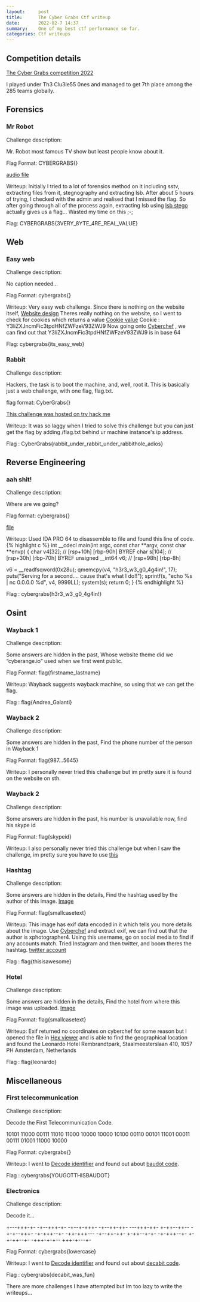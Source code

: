 ```yaml
---
layout:     post
title:      The Cyber Grabs Ctf writeup
date:       2022-02-7 14:37
summary:    One of my best ctf performance so far.
categories: Ctf writeups
---
```

## Competition details
[The Cyber Grabs competition 2022](https://ctftime.org/event/1556)

I played under Th3 Clu3le55 0nes and managed to get 7th place among the 285 teams globally.

## Forensics
### Mr Robot
Challenge description:

Mr. Robot most famous TV show but least people know about it.

Flag Format: CYBERGRABS{}

[audio file](/Cybergrabs/chall.wav)

Writeup:
Initially I tried to a lot of forensics method on it including sstv, extracting files from it, stegnography and extracting lsb.
After about 5 hours of trying, I checked with the admin and realised that I missed the flag. So after going through all of the process again, extracting lsb using [lsb stego](https://github.com/ragibson/Steganography) actually gives us a flag... Wasted my time on this ;-;

Flag: CYBERGRABS{3VERY_8YTE_4RE_REAL_VALUE}

## Web
### Easy web
Challenge description:

No caption needed...

Flag Format: cybergrabs{}

Writeup:
Very easy web challenge. Since there is nothing on the website itself, 
[Website design](/Cybergrabs/Easyweb1.png)
Theres really nothing on the website, so I went to check for cookies which returns a value
[Cookie value](/Cybergrabs/Easyweb2.png)
Cookie : Y3liZXJncmFic3tpdHNfZWFzeV93ZWJ9
Now going onto [Cyberchef](https://gchq.github.io/CyberChef/) , we can find out that Y3liZXJncmFic3tpdHNfZWFzeV93ZWJ9 is in base 64

Flag: cybergrabs{its_easy_web}

### Rabbit
Challenge description:

Hackers, the task is to boot the machine, and, well, root it.
This is basically just a web challenge, with one flag, flag.txt.

flag format: CyberGrabs{}

[This challenge was hosted on try hack me](https://tryhackme.com/room/thecybergrabs0x03web)

Writeup:
It was so laggy when I tried to solve this challenge but you can just get the flag by adding /flag.txt behind ur machine instance's ip address. 

Flag : CyberGrabs{rabbit_under_rabbit_under_rabbithole_adios}

## Reverse Engineering
### aah shit!
Challenge description:

Where are we going?

Flag format: cybergrabs{}

[file](/Cybergrabs/ahh_shit)

Writeup:
Used IDA PRO 64 to disassemble to file and found this line of code.
{% highlight c %}
int __cdecl main(int argc, const char **argv, const char **envp)
{
  char v4[32]; // [rsp+10h] [rbp-90h] BYREF
  char s[104]; // [rsp+30h] [rbp-70h] BYREF
  unsigned __int64 v6; // [rsp+98h] [rbp-8h]

  v6 = __readfsqword(0x28u);
  qmemcpy(v4, "h3r3_w3_g0_4g4in!", 17);
  puts("Serving for a second.... cause that's what I do!!");
  sprintf(s, "echo %s | nc 0.0.0.0 %d", v4, 9999LL);
  system(s);
  return 0;
}
{% endhighlight %}

Flag : cybergrabs{h3r3_w3_g0_4g4in!}

## Osint
### Wayback 1
Challenge description:

Some answers are hidden in the past, Whose website theme did we “cyberange.io” used when we first went public.

Flag Format: flag{firstname_lastname}

Writeup:
Wayback suggests wayback machine, so using that we can get the flag.

Flag : flag{Andrea_Galanti}

### Wayback 2
Challenge description:

Some answers are hidden in the past, Find the phone number of the person in Wayback 1

Flag Format: flag{987...5645}

Writeup:
I personally never tried this challenge but im pretty sure it is found on the website on sth.

### Wayback 2
Challenge description:

Some answers are hidden in the past, his number is unavailable now, find his skype id

Flag Format: flag{skypeid}

Writeup:
I also personally never tried this challenge but when I saw the challenge, im pretty sure you have to use [this](https://tools.epieos.com/email.php)

### Hashtag
Challenge description:

Some answers are hidden in the details, Find the hashtag used by the author of this image. [Image](/Cybergrabs/meta_image.jpg)

Flag Format: flag{smallcasetext}

Writeup:
This image has exif data encoded in it which tells you more details about the image. Use [Cyberchef](https://gchq.github.io/CyberChef/) and extract exif, we can find out that the author is xphotographer4. Using this username, go on social media to find if any accounts match. Tried Instagram and then twitter, and boom theres the hashtag.
[twitter account](https://twitter.com/XPhotographer4)

Flag : flag{thisisawesome}

### Hotel
Challenge description:

Some answers are hidden in the details, Find the hotel from where this image was uploaded. [Image](/Cybergrabs/meta_image.jpg)

Flag Format: flag{smallcasetext}

Writeup:
Exif returned no coordinates on cyberchef for some reason but I opened the file in [Hex viewer](https://hexed.it/) and is able to find the geographical location and found the Leonardo Hotel Rembrandtpark, Staalmeesterslaan 410, 1057 PH Amsterdam, Netherlands

Flag : flag{leonardo}

## Miscellaneous
### First telecommunication
Challenge description:

Decode the First Telecommunication Code.

10101 11000 00111 11010 11000 10000 10000 10100 00110 00101 11001 00011 00111 01001 11000 10000

Flag Format: cybergrabs{}

Writeup:
I went to [Decode identifier](https://www.dcode.fr/cipher-identifier) and found out about [baudot code](https://www.dcode.fr/baudot-code).

Flag : cybergrabs{YOUGOTTHISBAUDOT}

### Electronics
Challenge description:

Decode it...

+---+++-+- -+--+++-+- -+--+-+++- -+--++-++- ---+++-++- +-++--++-- -+-+--+++- -+-+++--+- -++-+++--- -+--++-++- +-++--+-+- -+-+++--+- +-+-++--+- -+++-+-+-- +++-+---+-

Flag Format: cybergrabs{lowercase}

Writeup:
I went to [Decode identifier](https://www.dcode.fr/cipher-identifier) and found out about [decabit code](https://www.dcode.fr/decabit-code).

Flag : cybergrabs{decabit_was_fun}


There are more challenges I have attempted but Im too lazy to write the writeups...